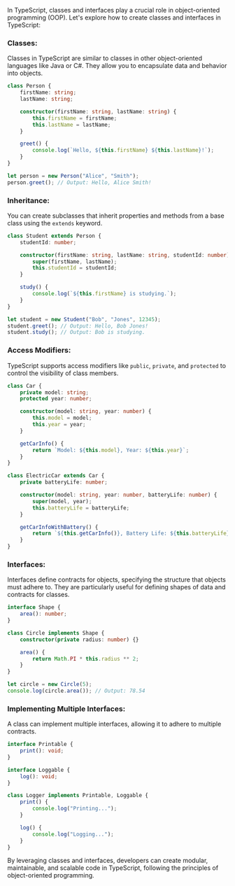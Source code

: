 In TypeScript, classes and interfaces play a crucial role in object-oriented programming (OOP). Let's explore how to create classes and interfaces in TypeScript:

### Classes:

Classes in TypeScript are similar to classes in other object-oriented languages like Java or C#. They allow you to encapsulate data and behavior into objects.

```typescript
class Person {
    firstName: string;
    lastName: string;

    constructor(firstName: string, lastName: string) {
        this.firstName = firstName;
        this.lastName = lastName;
    }

    greet() {
        console.log(`Hello, ${this.firstName} ${this.lastName}!`);
    }
}

let person = new Person("Alice", "Smith");
person.greet(); // Output: Hello, Alice Smith!
```

### Inheritance:

You can create subclasses that inherit properties and methods from a base class using the `extends` keyword.

```typescript
class Student extends Person {
    studentId: number;

    constructor(firstName: string, lastName: string, studentId: number) {
        super(firstName, lastName);
        this.studentId = studentId;
    }

    study() {
        console.log(`${this.firstName} is studying.`);
    }
}

let student = new Student("Bob", "Jones", 12345);
student.greet(); // Output: Hello, Bob Jones!
student.study(); // Output: Bob is studying.
```

### Access Modifiers:

TypeScript supports access modifiers like `public`, `private`, and `protected` to control the visibility of class members.

```typescript
class Car {
    private model: string;
    protected year: number;

    constructor(model: string, year: number) {
        this.model = model;
        this.year = year;
    }

    getCarInfo() {
        return `Model: ${this.model}, Year: ${this.year}`;
    }
}

class ElectricCar extends Car {
    private batteryLife: number;

    constructor(model: string, year: number, batteryLife: number) {
        super(model, year);
        this.batteryLife = batteryLife;
    }

    getCarInfoWithBattery() {
        return `${this.getCarInfo()}, Battery Life: ${this.batteryLife} kWh`;
    }
}
```

### Interfaces:

Interfaces define contracts for objects, specifying the structure that objects must adhere to. They are particularly useful for defining shapes of data and contracts for classes.

```typescript
interface Shape {
    area(): number;
}

class Circle implements Shape {
    constructor(private radius: number) {}

    area() {
        return Math.PI * this.radius ** 2;
    }
}

let circle = new Circle(5);
console.log(circle.area()); // Output: 78.54
```

### Implementing Multiple Interfaces:

A class can implement multiple interfaces, allowing it to adhere to multiple contracts.

```typescript
interface Printable {
    print(): void;
}

interface Loggable {
    log(): void;
}

class Logger implements Printable, Loggable {
    print() {
        console.log("Printing...");
    }

    log() {
        console.log("Logging...");
    }
}
```

By leveraging classes and interfaces, developers can create modular, maintainable, and scalable code in TypeScript, following the principles of object-oriented programming.